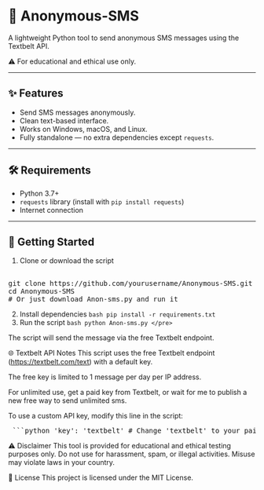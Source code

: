 # 📱 Anonymous-SMS

A lightweight Python tool to send anonymous SMS messages using the Textbelt API.

⚠️ For educational and ethical use only.

---

## ✨ Features

- Send SMS messages anonymously.
- Clean text-based interface.
- Works on Windows, macOS, and Linux.
- Fully standalone — no extra dependencies except `requests`.

---

## 🛠 Requirements

- Python 3.7+
- `requests` library (install with `pip install requests`)
- Internet connection

---

## 🚀 Getting Started

1. Clone or download the script

<pre> 
git clone https://github.com/yourusername/Anonymous-SMS.git
cd Anonymous-SMS
# Or just download Anon-sms.py and run it  </pre>

2. Install dependencies
```bash pip install -r requirements.txt ```
3. Run the script
```bash python Anon-sms.py </pre> ```

The script will send the message via the free Textbelt endpoint.

🌐 Textbelt API Notes
This script uses the free Textbelt endpoint (https://textbelt.com/text) with a default key.

The free key is limited to 1 message per day per IP address.

For unlimited use, get a paid key from Textbelt, or wait for me to publish a new free way to send unlimited sms.

To use a custom API key, modify this line in the script:

<pre> ```python 'key': 'textbelt' # Change 'textbelt' to your paid key. ``` </pre>

⚠️ Disclaimer
This tool is provided for educational and ethical testing purposes only.
Do not use for harassment, spam, or illegal activities. Misuse may violate laws in your country.

📄 License
This project is licensed under the MIT License.

